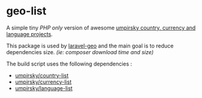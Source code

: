 # geo-list

A simple tiny _PHP only_ version of awesome [umpirsky country, currency and language projects](https://github.com/umpirsky).

This package is used by [laravel-geo](https://github.com/kslimani/laravel-geo) and the main goal is to reduce dependencies size. _(ie: composer download time and size)_

The build script uses the following dependencies :

* [umpirsky/country-list](https://github.com/umpirsky/country-list)
* [umpirsky/currency-list](https://github.com/umpirsky/currency-list)
* [umpirsky/language-list](https://github.com/umpirsky/language-list)

